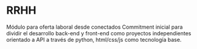 # RRHH
Módulo para oferta laboral desde conectados
Commitment inicial para dividir el desarrollo back-end y front-end como proyectos independientes
orientado a API a través de python, html/css/js como tecnología base.
